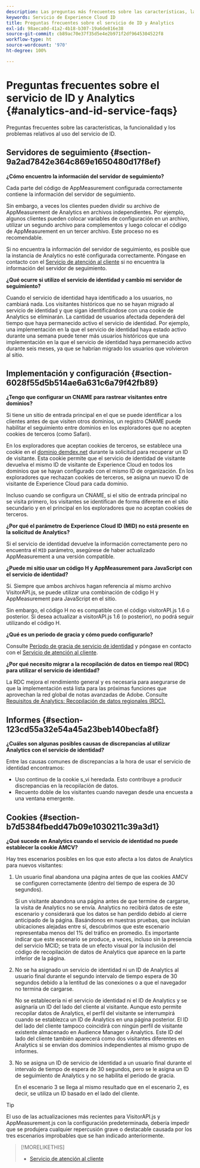 ```yaml
---
description: Las preguntas más frecuentes sobre las características, la funcionalidad y los problemas relativos al uso del servicio de identidad de Experience Cloud.
keywords: Servicio de Experience Cloud ID
title: Preguntas frecuentes sobre el servicio de ID y Analytics
exl-id: 98aeca0d-41a2-4b18-b307-19a6de816e38
source-git-commit: cb89ac70e37f35d5e4e2b971f2df9645304522f8
workflow-type: ht
source-wordcount: '970'
ht-degree: 100%

---
```


# Preguntas frecuentes sobre el servicio de ID y Analytics {#analytics-and-id-service-faqs}

Preguntas frecuentes sobre las características, la funcionalidad y los problemas relativos al uso del servicio de ID.

## Servidores de seguimiento {#section-9a2ad7842e364c869e1650480d17f8ef}

**¿Cómo encuentro la información del servidor de seguimiento?**

Cada parte del código de AppMeasurement configurada correctamente contiene la información del servidor de seguimiento.

Sin embargo, a veces los clientes pueden dividir su archivo de AppMeasurement de Analytics en archivos independientes. Por ejemplo, algunos clientes pueden colocar variables de configuración en un archivo, utilizar un segundo archivo para complementos y luego colocar el código de AppMeasurement en un tercer archivo. Este proceso no es recomendable.

Si no encuentra la información del servidor de seguimiento, es posible que la instancia de Analytics no esté configurada correctamente. Póngase en contacto con el [Servicio de atención al cliente](https://helpx.adobe.com/es/marketing-cloud/contact-support.html) si no encuentra la información del servidor de seguimiento.

**¿Qué ocurre si utilizo el servicio de identidad y cambio mi servidor de seguimiento?**

Cuando el servicio de identidad haya identificado a los usuarios, no cambiará nada. Los visitantes históricos que no se hayan migrado al servicio de identidad y que sigan identificándose con una cookie de Analytics se eliminarán. La cantidad de usuarios afectada dependerá del tiempo que haya permanecido activo el servicio de identidad. Por ejemplo, una implementación en la que el servicio de identidad haya estado activo durante una semana puede tener más usuarios históricos que una implementación en la que el servicio de identidad haya permanecido activo durante seis meses, ya que se habrían migrado los usuarios que volvieron al sitio.

## Implementación y configuración {#section-6028f55d5b514ae6a631c6a79f42fb89}

**¿Tengo que configurar un CNAME para rastrear visitantes entre dominios?**

Si tiene un sitio de entrada principal en el que se puede identificar a los clientes antes de que visiten otros dominios, un registro CNAME puede habilitar el seguimiento entre dominios en los exploradores que no acepten cookies de terceros (como Safari).

En los exploradores que aceptan cookies de terceros, se establece una cookie en el [dominio demdex.net](https://experienceleague.adobe.com/docs/audience-manager/user-guide/reference/demdex-calls.html?lang=es) durante la solicitud para recuperar un ID de visitante. Esta cookie permite que el servicio de identidad de visitante devuelva el mismo ID de visitante de Experience Cloud en todos los dominios que se hayan configurado con el mismo ID de organización. En los exploradores que rechazan cookies de terceros, se asigna un nuevo ID de visitante de Experience Cloud para cada dominio.

Incluso cuando se configura un CNAME, si el sitio de entrada principal no se visita primero, los visitantes se identifican de forma diferente en el sitio secundario y en el principal en los exploradores que no aceptan cookies de terceros.

**¿Por qué el parámetro de Experience Cloud ID (MID) no está presente en la solicitud de Analytics?**

Si el servicio de identidad devuelve la información correctamente pero no encuentra el `MID` parámetro, asegúrese de haber actualizado AppMeasurement a una versión compatible.

**¿Puede mi sitio usar un código H y AppMeasurement para JavaScript con el servicio de identidad?**

Sí. Siempre que ambos archivos hagan referencia al mismo archivo VisitorAPI.js, se puede utilizar una combinación de código H y AppMeasurement para JavaScript en el sitio.

Sin embargo, el código H no es compatible con el código visitorAPI.js 1.6 o posterior. Si desea actualizar a visitorAPI.js 1.6 (o posterior), no podrá seguir utilizando el código H.

**¿Qué es un periodo de gracia y cómo puedo configurarlo?**

Consulte [Período de gracia de servicio de identidad](../reference/analytics-reference/grace-period.md) y póngase en contacto con el [Servicio de atención al cliente](https://helpx.adobe.com/es/marketing-cloud/contact-support.html).

**¿Por qué necesito migrar a la recopilación de datos en tiempo real (RDC) para utilizar el servicio de identidad?**

La RDC mejora el rendimiento general y es necesaria para asegurarse de que la implementación está lista para las próximas funciones que aprovechan la red global de notas avanzadas de Adobe. Consulte [Requisitos de Analytics: Recopilación de datos regionales (RDC). ](../reference/requirements.md#section-7d04bb013bc84a25bae3b148bc0ca25f)

## Informes {#section-123cd55a32e54a45a23beb140becfa8f}

**¿Cuáles son algunas posibles causas de discrepancias al utilizar Analytics con el servicio de identidad?**

Entre las causas comunes de discrepancias a la hora de usar el servicio de identidad encontramos:

* Uso continuo de la cookie s_vi heredada. Esto contribuye a producir discrepancias en la recopilación de datos.
* Recuento doble de los visitantes cuando navegan desde una encuesta a una ventana emergente.

## Cookies {#section-b7d5384fbedd47b09e1030211c39a3d1}

**¿Qué sucede en Analytics cuando el servicio de identidad no puede establecer la cookie AMCV?**

Hay tres escenarios posibles en los que esto afecta a los datos de Analytics para nuevos visitantes:

1. Un usuario final abandona una página antes de que las cookies AMCV se configuren correctamente (dentro del tiempo de espera de 30 segundos).

   Si un visitante abandona una página antes de que termine de cargarse, la visita de Analytics no se envía. Analytics no recibirá datos de este escenario y considerará que los datos se han perdido debido al cierre anticipado de la página. Basándonos en nuestras pruebas, que incluían ubicaciones alejadas entre sí, descubrimos que este escenario representaba menos del 1% del tráfico en promedio. Es importante indicar que este escenario se produce, a veces, incluso sin la presencia del servicio MCID; se trata de un efecto visual por la inclusión del código de recopilación de datos de Analytics que aparece en la parte inferior de la página.

1. No se ha asignado un servicio de identidad ni un ID de Analytics al usuario final durante el segundo intervalo de tiempo espera de 30 segundos debido a la lentitud de las conexiones o a que el navegador no termina de cargarse.

   No se establecería ni el servicio de identidad ni el ID de Analytics y se asignaría un ID del lado del cliente al visitante. Aunque esto permite recopilar datos de Analytics, el perfil del visitante se interrumpirá cuando se establezca un ID de Analytics en una página posterior. El ID del lado del cliente tampoco coincidirá con ningún perfil de visitante existente almacenado en Audience Manager o Analytics. Este ID del lado del cliente también aparecerá como dos visitantes diferentes en Analytics si se envían dos dominios independientes al mismo grupo de informes.

1. No se asigna un ID de servicio de identidad a un usuario final durante el intervalo de tiempo de espera de 30 segundos, pero se le asigna un ID de seguimiento de Analytics y no se habilita el período de gracia.

   En el escenario 3 se llega al mismo resultado que en el escenario 2, es decir, se utiliza un ID basado en el lado del cliente.

>[!TIP]
>
>El uso de las actualizaciones más recientes para VisitorAPI.js y AppMeasurement.js con la configuración predeterminada, debería impedir que se produjera cualquier repercusión grave o destacable causada por los tres escenarios improbables que se han indicado anteriormente.

>[!MORELIKETHIS]
>
>* [Servicio de atención al cliente](https://helpx.adobe.com/es/marketing-cloud/contact-support.html)

